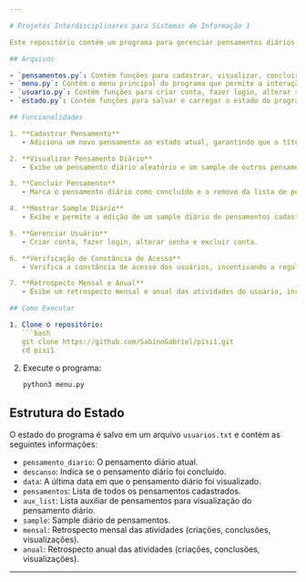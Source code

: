 ```yaml
---

# Projetos Interdisciplinares para Sistemas de Informação 1

Este repositório contém um programa para gerenciar pensamentos diários, desenvolvido para a cadeira de Projetos Interdisciplinares 1 do curso de Bacharelado em Sistemas de Informação da UFRPE.

## Arquivos

- `pensamentos.py`: Contém funções para cadastrar, visualizar, concluir e mostrar um sample diário de pensamentos.
- `menu.py`: Contém o menu principal do programa que permite a interação com o usuário através de opções.
- `usuario.py`: Contém funções para criar conta, fazer login, alterar senha e excluir conta.
- `estado.py`: Contém funções para salvar e carregar o estado do programa em um arquivo.

## Funcionalidades

1. **Cadastrar Pensamento**
   - Adiciona um novo pensamento ao estado atual, garantindo que o título não seja duplicado.

2. **Visualizar Pensamento Diário**
   - Exibe um pensamento diário aleatório e um sample de outros pensamentos cadastrados.

3. **Concluir Pensamento**
   - Marca o pensamento diário como concluído e o remove da lista de pensamentos.

4. **Mostrar Sample Diário**
   - Exibe e permite a edição de um sample diário de pensamentos cadastrados.

5. **Gerenciar Usuário**
   - Criar conta, fazer login, alterar senha e excluir conta.

6. **Verificação de Constância de Acesso**
   - Verifica a constância de acesso dos usuários, incentivando a regularidade no uso do sistema.

7. **Retrospecto Mensal e Anual**
   - Exibe um retrospecto mensal e anual das atividades do usuário, incluindo o número de pensamentos cadastrados, concluídos e visualizados.

## Como Executar

1. Clone o repositório:
   ```bash
   git clone https://github.com/SabinoGabriel/pisi1.git
   cd pisi1
   ```

2. Execute o programa:
   ```bash
   python3 menu.py
   ```

## Estrutura do Estado

O estado do programa é salvo em um arquivo `usuarios.txt` e contém as seguintes informações:
- `pensamento_diario`: O pensamento diário atual.
- `descanso`: Indica se o pensamento diário foi concluído.
- `data`: A última data em que o pensamento diário foi visualizado.
- `pensamentos`: Lista de todos os pensamentos cadastrados.
- `aux_list`: Lista auxiliar de pensamentos para visualização do pensamento diário.
- `sample`: Sample diário de pensamentos.
- `mensal`: Retrospecto mensal das atividades (criações, conclusões, visualizações).
- `anual`: Retrospecto anual das atividades (criações, conclusões, visualizações).

---
```

